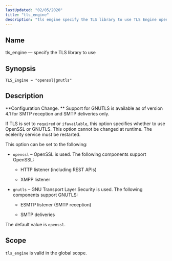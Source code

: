```yaml
---
lastUpdated: "02/05/2020"
title: "tls_engine"
description: "tls engine specify the TLS library to use TLS Engine openssl gnutls Configuration Change Support for GNUTLS is available as of version 4 1 for SMTP reception and SMTP deliveries only If TLS is set to required or ifavailable this option specifies whether to use Open SSL or GNUTLS This..."
---
```


<a name="config.tls_engine"></a> 
## Name

tls_engine — specify the TLS library to use

## Synopsis

`TLS_Engine = "openssl|gnutls"`

<a name="idp26936800"></a> 
## Description

**Configuration Change. ** Support for GNUTLS is available as of version 4.1 for SMTP reception and SMTP deliveries only.

If TLS is set to `required` or `ifavailable`, this option specifies whether to use OpenSSL or GNUTLS. This option cannot be changed at runtime. The ecelerity service must be restarted.

This option can be set to the following:

*   `openssl` – OpenSSL is used. The following components support OpenSSL:

    *   HTTP listener (including REST APIs)

    *   XMPP listener

*   `gnutls` – GNU Transport Layer Security is used. The following components support GNUTLS:

    *   ESMTP listener (SMTP reception)

    *   SMTP deliveries

The default value is `openssl`.

<a name="idp26951120"></a> 
## Scope

`tls_engine` is valid in the global scope.